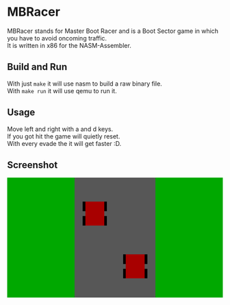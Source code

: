 # MBRacer
MBRacer stands for Master Boot Racer and is a Boot Sector game in which you have to avoid oncoming traffic.\
It is written in x86 for the NASM-Assembler.

## Build and Run
With just  ```make``` it will use nasm to build a raw binary file.\
With ```make run``` it will use qemu to run it.

## Usage
Move left and right with a and d keys.\
If you got hit the game will quietly reset.\
With every evade the it will get faster :D.

## Screenshot
![img](image.png)
